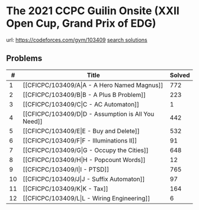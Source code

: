 # The 2021 CCPC Guilin Onsite (XXII Open Cup, Grand Prix of EDG)

url: https://codeforces.com/gym/103409
[search solutions](https://www.google.com/search?q=Solution+OR+題解+The+2021+CCPC+Guilin+Onsite+(XXII+Open+Cup,+Grand+Prix+of+EDG))

## Problems

| # | Title | Solved |
| --- | --- | --- |
|1|[[CFICPC/103409/A\|A - A Hero Named Magnus]]|772|
|2|[[CFICPC/103409/B\|B - A Plus B Problem]]|223|
|3|[[CFICPC/103409/C\|C - AC Automaton]]|1|
|4|[[CFICPC/103409/D\|D - Assumption is All You Need]]|442|
|5|[[CFICPC/103409/E\|E - Buy and Delete]]|532|
|6|[[CFICPC/103409/F\|F - Illuminations II]]|91|
|7|[[CFICPC/103409/G\|G - Occupy the Cities]]|648|
|8|[[CFICPC/103409/H\|H - Popcount Words]]|12|
|9|[[CFICPC/103409/I\|I - PTSD]]|765|
|10|[[CFICPC/103409/J\|J - Suffix Automaton]]|97|
|11|[[CFICPC/103409/K\|K - Tax]]|164|
|12|[[CFICPC/103409/L\|L - Wiring Engineering]]|6|
